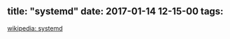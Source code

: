 title: "systemd"
date: 2017-01-14 12-15-00
tags:
---
[wikipedia: systemd](https://en.wikipedia.org/wiki/Systemd)
